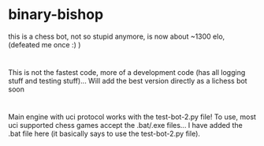 # binary-bishop

this is a chess bot, 
not so stupid anymore, is now about ~1300 elo, (defeated me once :) )

#
This is not the fastest code, more of a development code (has all logging stuff and testing stuff)... 
Will add the best version directly as a lichess bot soon

#
Main engine with uci protocol works with the test-bot-2.py file! To use, most uci supported chess games accept the .bat/.exe files... I have added the .bat file here (it basically says to use the test-bot-2.py file).
